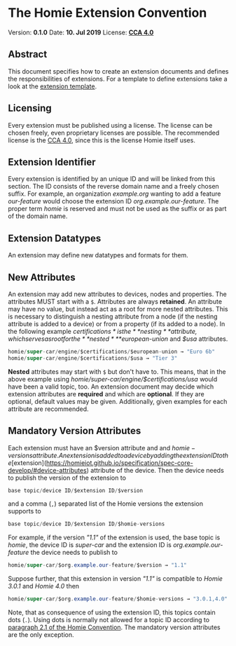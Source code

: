 # The Homie Extension Convention

Version: **<!--VERSION-->0.1.0<!--VERSION-->**
Date: **<!--DATE-->10. Jul 2019<!--DATE-->**
License: **<!--LICENSE-->[CCA 4.0](https://homieiot.github.io/license)<!--LICENSE-->**

## Abstract
This document specifies how to create an extension documents and defines the responsibilities of extensions.
For a template to define extensions take a look at the [extension template]().

## Licensing
Every extension must be published using a license.
The license can be chosen freely, even proprietary licenses are possible.
The recommended license is the [CCA 4.0](https://homieiot.github.io/license), since this is the license Homie itself uses.

## Extension Identifier
Every extension is identified by an unique ID and will be linked from this section.
The ID consists of the reverse domain name and a freely chosen suffix.
For example, an organization *example.org* wanting to add a feature *our-feature* would choose the extension ID *org.example.our-feature*.
The proper term *homie* is reserved and must not be used as the suffix or as part of the domain name.

## Extension Datatypes
An extension may define new datatypes and formats for them.
	
## New Attributes
An extension may add new attributes to devices, nodes and properties.
The attributes MUST start with a `$`. Attributes are always **retained**.
An attribute may have no value, but instead act as a root for more nested attributes.
This is necessary to distinguish a nesting attribute from a node (if the nesting attribute is added to a device) or from a property (if its added to a node).
In the following example *$certifications* is the **nesting** attribute, which serves as root for the **nested** *$european-union* and *$usa* attributes.
```java
homie/super-car/engine/$certifications/$european-union → "Euro 6b"
homie/super-car/engine/$certifications/$usa → "Tier 3"
```
**Nested** attributes may start with `$` but don't have to.
This means, that in the above example using *homie/super-car/engine/$certifications/usa* would have been a valid topic, too.
An extension document may decide which extension attributes are **required** and which are **optional**.
If they are optional, default values may be given. Additionally, given examples for each attribute are recommended.

## Mandatory Version Attributes
Each extension must have an $version attribute and and $homie-versions attribute.
An extension is added to a device by adding the extension ID to the [$extension](https://homieiot.github.io/specification/spec-core-develop/#device-attributes) attribute of the device.
Then the device needs to publish the version of the extension to
```java
base topic/device ID/$extension ID/$version
```
and a comma (`,`) separated list of the Homie versions the extension supports to
```java
base topic/device ID/$extension ID/$homie-versions
```
For example, if the version *"1.1"* of the extension is used, the base topic is *homie*, the device ID is *super-car* and the extension ID is *org.example.our-feature* the device needs to publish to
```java
homie/super-car/$org.example.our-feature/$version → "1.1"
```
Suppose further, that this extension in version *"1.1"* is compatible to *Homie 3.0.1* and *Homie 4.0* then
```java
homie/super-car/$org.example.our-feature/$homie-versions → "3.0.1,4.0"
```
Note, that as consequence of using the extension ID, this topics contain dots (`.`).
Using dots is normally not allowed for a topic ID according to [paragraph 2.1 of the Homie Convention](https://homieiot.github.io/specification/#topic-ids).
The mandatory version attributes are the only exception.
